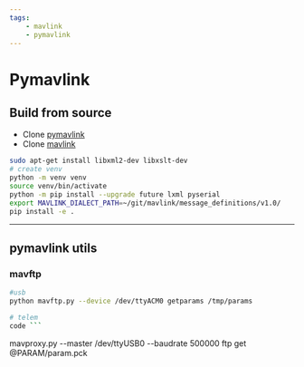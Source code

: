 ```yaml
---
tags:
    - mavlink
    - pymavlink
---
```


# Pymavlink

## Build from source
- Clone [pymavlink](https://github.com/ArduPilot/pymavlink/tree/master)
- Clone [mavlink](https://github.com/ArduPilot/mavlink.git)


```bash
sudo apt-get install libxml2-dev libxslt-dev
# create venv
python -m venv venv
source venv/bin/activate
python -m pip install --upgrade future lxml pyserial
export MAVLINK_DIALECT_PATH=~/git/mavlink/message_definitions/v1.0/
pip install -e .
```


---

## pymavlink utils

### mavftp

```bash
#usb
python mavftp.py --device /dev/ttyACM0 getparams /tmp/params

# telem
code ```


```
mavproxy.py --master /dev/ttyUSB0 --baudrate 500000
ftp get @PARAM/param.pck
```

